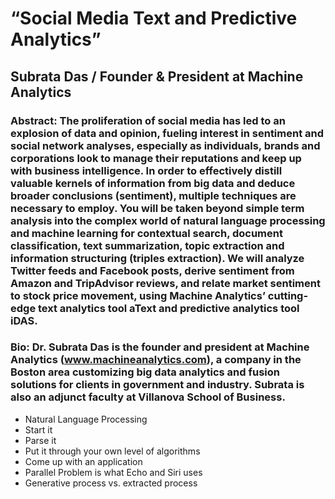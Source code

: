 # “Social Media Text and Predictive Analytics”
## Subrata Das / Founder & President at Machine Analytics
### Abstract: The proliferation of social media has led to an explosion of data and opinion, fueling interest in sentiment and social network analyses, especially as individuals, brands and corporations look to manage their reputations and keep up with business intelligence. In order to effectively distill valuable kernels of information from big data and deduce broader conclusions (sentiment), multiple techniques are necessary to employ. You will be taken beyond simple term analysis into the complex world of natural language processing and machine learning for contextual search, document classification, text summarization, topic extraction and information structuring (triples extraction). We will analyze Twitter feeds and Facebook posts, derive sentiment from Amazon and TripAdvisor reviews, and relate market sentiment to stock price movement, using Machine Analytics’ cutting-edge text analytics tool aText and predictive analytics tool iDAS.
### Bio: Dr. Subrata Das is the founder and president at Machine Analytics (www.machineanalytics.com), a company in the Boston area customizing big data analytics and fusion solutions for clients in government and industry. Subrata is also an adjunct faculty at Villanova School of Business.

* Natural Language Processing
* Start it
* Parse it
* Put it through your own level of algorithms
* Come up with an application
* Parallel Problem is what Echo and Siri uses
* Generative process vs. extracted process
